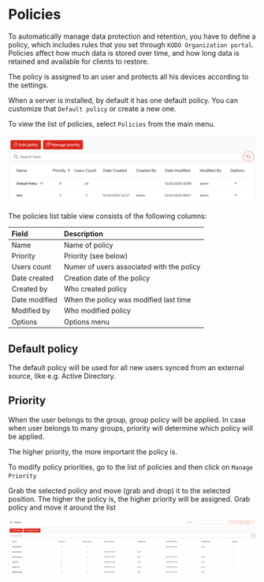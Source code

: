 # Policies

To automatically manage data protection and retention, you have to define a policy, which includes rules that you set through `KODO Organization portal`. Policies affect how much data is stored over time, and how long data is retained and available for clients to restore.

The policy is assigned to an user and protects all his devices according to the settings.

When a server is installed, by default it has one default policy. You can customize that `Default policy` or create a new one.

To view the list of policies, select `Policies` from the main menu.

![](../../.gitbook/assets/policieslist.png)

The policies list table view consists of the following columns:

| **Field** | **Description** |
| :--- | :--- |
| Name | Name of policy |
| Priority | Priority \(see below\) |
| Users count | Numer of users associated with the policy |
| Date created | Creation date of the policy |
| Created by | Who created policy |
| Date modified | When the policy was modified last time |
| Modified by | Who modified policy |
| Options | Options menu |

## Default policy <a id="default-policy"></a>

The default policy will be used for all new users synced from an external source, like e.g. Active Directory.

## Priority <a id="policy-priotiy"></a>

When the user belongs to the group, group policy will be applied. In case when user belongs to many groups, priority will determine which policy will be applied.

The higher priority, the more important the policy is.

To modify policy priorities, go to the list of policies and then click on `Manage Priority`

Grab the selected policy and move \(grab and drop\) it to the selected position. The higher the policy is, the higher priority will be assigned. Grab policy and move it around the list

![](../../.gitbook/assets/image%20%2853%29.png)



